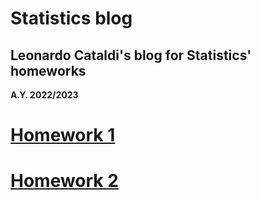 # Statistics blog

## Leonardo Cataldi's blog for Statistics' homeworks
**A.Y. 2022/2023**

# [Homework 1](https://leusexmachina.github.io/StatisticsHomework/homework1)

# [Homework 2](https://leusexmachina.github.io/StatisticsHomework/homework2)